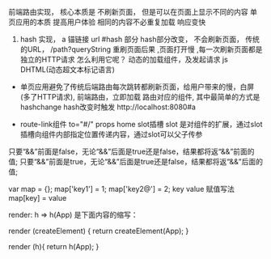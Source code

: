 前端路由实现， 核心本质是 不刷新页面， 但是可以在页面上显示不同的内容 单页应用的本质 提高用户体验 相同的内容不必重复加载 响应变快
1. hash 实现， a 锚链接
url #hash 部分 
hash部分改变， 不会刷新页面， 传统的URL， /path?queryString 重刷页面后果 ,页面打开慢 ,每一次刷新页面都是独立的HTTP请求 
怎么利用它呢？  动态的加载组件，及发起请求 
js DHTML(动态超文本标记语言) 

- 单页应用避免了传统后端路由每次跳转都刷新页面，给用户带来的慢，白屏(多了HTTP请求), 前端路由，立即加载 路由对应的组件, 其中最简单的方式是hashchange hash改变时触发
http://localhost:8080#a 

- route-link组件
to="#/" props
home slot插槽
slot 是对组件的扩展，通过slot插槽向组件内部指定位置传递内容，通过slot可以父子传参


只要“&&”前面是false，无论“&&”后面是true还是false，结果都将返“&&”前面的值;
只要“&&”前面是true，无论“&&”后面是true还是false，结果都将返“&&”后面的值;

var map = {};
map['key1'] = 1;
map['key2@'] = 2;
key value 赋值写法  map[key] = value

render: h => h(App) 是下面内容的缩写：

render (createElement) {
    return createElement(App);
}

render (h){
    return h(App);
}

